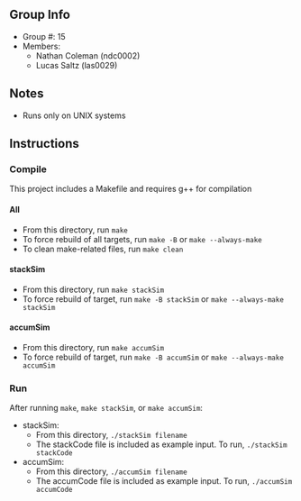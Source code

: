 ## Group Info
- Group #: 15
- Members:
    - Nathan Coleman (ndc0002)
    - Lucas Saltz (las0029)

## Notes
- Runs only on UNIX systems

## Instructions
### Compile
This project includes a Makefile and requires g++ for compilation
#### All
- From this directory, run ```make```
- To force rebuild of all targets, run ```make -B``` or ```make --always-make```
- To clean make-related files, run ```make clean```

#### stackSim
- From this directory, run ```make stackSim```
- To force rebuild of target, run ```make -B stackSim``` or ```make --always-make stackSim```

#### accumSim
- From this directory, run ```make accumSim```
- To force rebuild of target, run ```make -B accumSim``` or ```make --always-make accumSim```

### Run
After running ```make```, ```make stackSim```, or ```make accumSim```:
- stackSim:
    - From this directory, ```./stackSim filename```
    - The stackCode file is included as example input. To run, ```./stackSim stackCode```
- accumSim:
    - From this directory, ```./accumSim filename```
    - The accumCode file is included as example input. To run, ```./accumSim accumCode```
